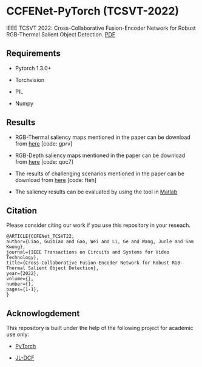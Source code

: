 # CCFENet-PyTorch (TCSVT-2022)

IEEE TCSVT 2022: Cross-Collaborative Fusion-Encoder Network for Robust RGB-Thermal Salient Object Detection. [PDF](https://ieeexplore.ieee.org/document/9801871)


## Requirements
* Pytorch 1.3.0+   

* Torchvision   

* PIL   

* Numpy 

## Results
* RGB-Thermal saliency maps mentioned in the paper can be download from [here](https://pan.baidu.com/s/1v6CwfPIdWzQWiCEoq5gceg) [code: gprv]  

* RGB-Depth saliency maps mentioned in the paper can be download from [here](https://pan.baidu.com/s/1DEjxz9C1muJaJsIcG5Kzjg) [code: qoc7]  

* The results of challenging scenarios mentioned in the paper can be download from [here](https://pan.baidu.com/s/1EFQygrVPARYEQVjk2OhirQ) [code: fteh]  

* The saliency results can be evaluated by using the tool in [Matlab](http://dpfan.net/d3netbenchmark/)  


## Citation
Please consider citing our work if you use this repository in your reseach.
```
@ARTICLE{CCFENet_TCSVT22,  
author={Liao, Guibiao and Gao, Wei and Li, Ge and Wang, Junle and Sam Kwong},  
journal={IEEE Transactions on Circuits and Systems for Video Technology},   
title={Cross-Collaborative Fusion-Encoder Network for Robust RGB-Thermal Salient Object Detection},   
year={2022},  
volume={},  
number={},  
pages={1-1},  
}
```


## Acknowlogdement
This repository is built under the help of the following project for academic use only:

* [PyTorch](https://github.com/pytorch/pytorch)

* [JL-DCF](https://github.com/jiangyao-scu/JL-DCF-pytorch) 
